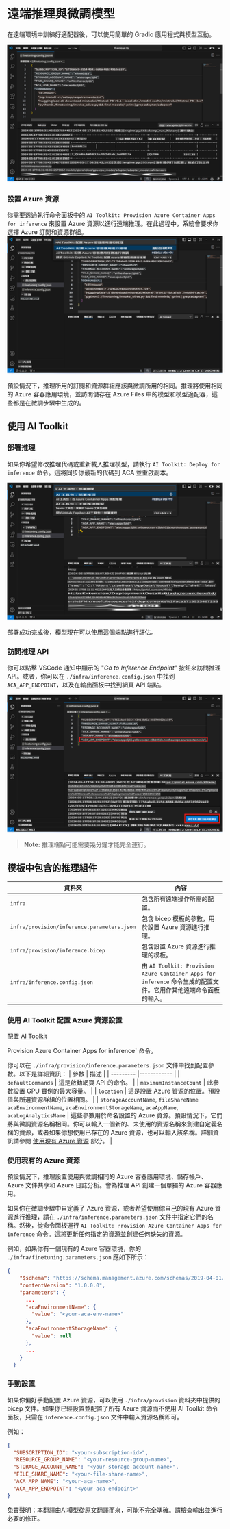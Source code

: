 # 遠端推理與微調模型

在遠端環境中訓練好適配器後，可以使用簡單的 Gradio 應用程式與模型互動。

![微調完成](../../../../translated_images/log-finetuning-res.4b3ee593f24d3096742d09375adade22b217738cab93bc1139f224e5888a1cbf.tw.png)

### 設置 Azure 資源
你需要透過執行命令面板中的 `AI Toolkit: Provision Azure Container Apps for inference` 來設置 Azure 資源以進行遠端推理。在此過程中，系統會要求你選擇 Azure 訂閱和資源群組。  
![設置推理資源](../../../../translated_images/command-provision-inference.b294f3ae5764ab45b83246d464ad5329b0de20cf380f75a699b4cc6b5495ca11.tw.png)
   
預設情況下，推理所用的訂閱和資源群組應該與微調所用的相同。推理將使用相同的 Azure 容器應用環境，並訪問儲存在 Azure Files 中的模型和模型適配器，這些都是在微調步驟中生成的。

## 使用 AI Toolkit 

### 部署推理
如果你希望修改推理代碼或重新載入推理模型，請執行 `AI Toolkit: Deploy for inference` 命令。這將同步你最新的代碼到 ACA 並重啟副本。

![部署推理](../../../../translated_images/command-deploy.a2c9346bd1b7ac9b9fd49fc5e95871a974fbfd647f6c50331f8daa6e45121225.tw.png)

部署成功完成後，模型現在可以使用這個端點進行評估。

### 訪問推理 API

你可以點擊 VSCode 通知中顯示的 "*Go to Inference Endpoint*" 按鈕來訪問推理 API。或者，你可以在 `./infra/inference.config.json` 中找到 `ACA_APP_ENDPOINT`，以及在輸出面板中找到網頁 API 端點。

![應用端點](../../../../translated_images/notification-deploy.79f6704239f7d016da3bf72b5c661961c8ddd17147fad195f6282df94d489a86.tw.png)

> **Note:** 推理端點可能需要幾分鐘才能完全運行。

## 模板中包含的推理組件

| 資料夾 | 內容 |
| ------ |--------- |
| `infra` | 包含所有遠端操作所需的配置。 |
| `infra/provision/inference.parameters.json` | 包含 bicep 模板的參數，用於設置 Azure 資源進行推理。 |
| `infra/provision/inference.bicep` | 包含設置 Azure 資源進行推理的模板。 |
| `infra/inference.config.json` | 由 `AI Toolkit: Provision Azure Container Apps for inference` 命令生成的配置文件。它用作其他遠端命令面板的輸入。 |

### 使用 AI Toolkit 配置 Azure 資源設置
配置 [AI Toolkit](https://marketplace.visualstudio.com/items?itemName=ms-windows-ai-studio.windows-ai-studio)

Provision Azure Container Apps for inference` 命令。

你可以在 `./infra/provision/inference.parameters.json` 文件中找到配置參數。以下是詳細資訊：
| 參數 | 描述 |
| --------- |------------ |
| `defaultCommands` | 這是啟動網頁 API 的命令。 |
| `maximumInstanceCount` | 此參數設置 GPU 實例的最大容量。 |
| `location` | 這是設置 Azure 資源的位置。預設值與所選資源群組的位置相同。 |
| `storageAccountName`, `fileShareName` `acaEnvironmentName`, `acaEnvironmentStorageName`, `acaAppName`,  `acaLogAnalyticsName` | 這些參數用於命名設置的 Azure 資源。預設情況下，它們將與微調資源名稱相同。你可以輸入一個新的、未使用的資源名稱來創建自定義名稱的資源，或者如果你想使用已存在的 Azure 資源，也可以輸入該名稱。詳細資訊請參閱 [使用現有 Azure 資源](../../../../md/03.Inference) 部分。 |

### 使用現有的 Azure 資源

預設情況下，推理設置使用與微調相同的 Azure 容器應用環境、儲存帳戶、Azure 文件共享和 Azure 日誌分析。會為推理 API 創建一個單獨的 Azure 容器應用。

如果你在微調步驟中自定義了 Azure 資源，或者希望使用你自己的現有 Azure 資源進行推理，請在 `./infra/inference.parameters.json` 文件中指定它們的名稱。然後，從命令面板運行 `AI Toolkit: Provision Azure Container Apps for inference` 命令。這將更新任何指定的資源並創建任何缺失的資源。

例如，如果你有一個現有的 Azure 容器環境，你的 `./infra/finetuning.parameters.json` 應如下所示：

```json
{
    "$schema": "https://schema.management.azure.com/schemas/2019-04-01/deploymentParameters.json#",
    "contentVersion": "1.0.0.0",
    "parameters": {
      ...
      "acaEnvironmentName": {
        "value": "<your-aca-env-name>"
      },
      "acaEnvironmentStorageName": {
        "value": null
      },
      ...
    }
  }
```

### 手動設置
如果你偏好手動配置 Azure 資源，可以使用 `./infra/provision` 資料夾中提供的 bicep 文件。如果你已經設置並配置了所有 Azure 資源而不使用 AI Toolkit 命令面板，只需在 `inference.config.json` 文件中輸入資源名稱即可。

例如：

```json
{
  "SUBSCRIPTION_ID": "<your-subscription-id>",
  "RESOURCE_GROUP_NAME": "<your-resource-group-name>",
  "STORAGE_ACCOUNT_NAME": "<your-storage-account-name>",
  "FILE_SHARE_NAME": "<your-file-share-name>",
  "ACA_APP_NAME": "<your-aca-name>",
  "ACA_APP_ENDPOINT": "<your-aca-endpoint>"
}
```

免責聲明：本翻譯由AI模型從原文翻譯而來，可能不完全準確。請檢查輸出並進行必要的修正。